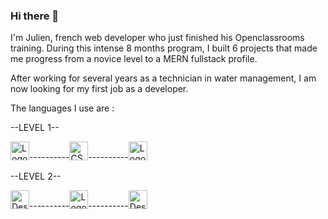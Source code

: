 ### Hi there 👋
I'm Julien, french web developer who just finished his Openclassrooms training.
During this intense 8 months program, I built 6 projects that made me progress from a novice level to a MERN fullstack profile.

After working for several years as a technician in water management, I am now looking for my first job as a developer.

The languages I use are :

--LEVEL 1--

<img src="https://upload.wikimedia.org/wikipedia/commons/thumb/6/61/HTML5_logo_and_wordmark.svg/800px-HTML5_logo_and_wordmark.svg.png" width= "30" height= "30" alt="Logo."/>----------<img src="https://upload.wikimedia.org/wikipedia/commons/thumb/d/d5/CSS3_logo_and_wordmark.svg/langfr-800px-CSS3_logo_and_wordmark.svg.png" width= "30" height= "30" alt="CSS3 logo and wordmark.svg"/>----------<img src="https://upload.wikimedia.org/wikipedia/commons/thumb/9/99/Unofficial_JavaScript_logo_2.svg/800px-Unofficial_JavaScript_logo_2.svg.png" width= "30" height= "30" alt="Logo."/>

--LEVEL 2--

<img src="https://upload.wikimedia.org/wikipedia/commons/thumb/a/a7/React-icon.svg/langfr-1024px-React-icon.svg.png" width= "30" height= "30" alt="Description de l&#39;image React-icon.svg."/>----------<img src="https://upload.wikimedia.org/wikipedia/commons/thumb/9/96/Sass_Logo_Color.svg/1280px-Sass_Logo_Color.svg.png" width= "30" height= "30" alt="Logo."/>----------<img src="https://pluspng.com/img-png/nodejs-logo-png-nice-images-collection-node-js-desktop-wallpapers-370.png" width= "30" height= "30" alt="Description de l&#39;image Node.js logo.svg."/>







<!--
**julienjamet/julienjamet** is a ✨ _special_ ✨ repository because its `README.md` (this file) appears on your GitHub profile.

Here are some ideas to get you started:

- 🔭 I’m currently working on ...
- 🌱 I’m currently learning ...
- 👯 I’m looking to collaborate on ...
- 🤔 I’m looking for help with ...
- 💬 Ask me about ...
- 📫 How to reach me: ...
- 😄 Pronouns: ...
- ⚡ Fun fact: ...
-->
